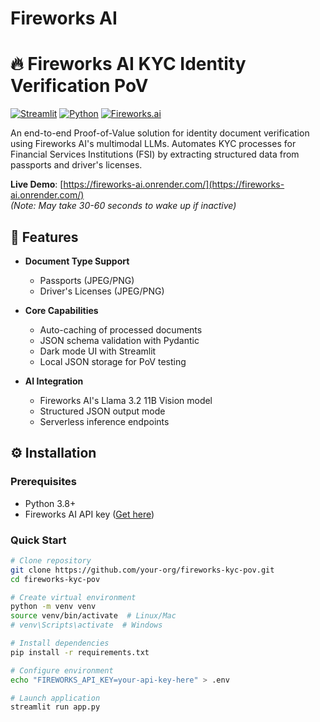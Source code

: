 # Fireworks AI

# 🔥 Fireworks AI KYC Identity Verification PoV

[![Streamlit](https://img.shields.io/badge/Streamlit-FF4B4B?style=for-the-badge&logo=Streamlit&logoColor=white)](https://streamlit.io)
[![Python](https://img.shields.io/badge/Python-3.8+-3776AB?style=for-the-badge&logo=python&logoColor=white)](https://python.org)
[![Fireworks.ai](https://img.shields.io/badge/Fireworks.ai-FF6F00?style=for-the-badge&logo=firebase&logoColor=white)](https://fireworks.ai)

An end-to-end Proof-of-Value solution for identity document verification using Fireworks AI's multimodal LLMs. Automates KYC processes for Financial Services Institutions (FSI) by extracting structured data from passports and driver's licenses.

**Live Demo**: [https://fireworks-ai.onrender.com/](https://fireworks-ai.onrender.com/)  
*(Note: May take 30-60 seconds to wake up if inactive)*

## 🚀 Features

- **Document Type Support**
  - Passports (JPEG/PNG)
  - Driver's Licenses (JPEG/PNG)
  
- **Core Capabilities**
  - Auto-caching of processed documents
  - JSON schema validation with Pydantic
  - Dark mode UI with Streamlit
  - Local JSON storage for PoV testing

- **AI Integration**
  - Fireworks AI's Llama 3.2 11B Vision model
  - Structured JSON output mode
  - Serverless inference endpoints

## ⚙️ Installation

### Prerequisites
- Python 3.8+
- Fireworks AI API key ([Get here](https://fireworks.ai/account/api-keys))

### Quick Start
```bash
# Clone repository
git clone https://github.com/your-org/fireworks-kyc-pov.git
cd fireworks-kyc-pov

# Create virtual environment
python -m venv venv
source venv/bin/activate  # Linux/Mac
# venv\Scripts\activate  # Windows

# Install dependencies
pip install -r requirements.txt

# Configure environment
echo "FIREWORKS_API_KEY=your-api-key-here" > .env

# Launch application
streamlit run app.py